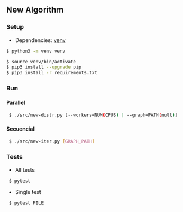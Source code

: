 ## New Algorithm

### Setup

- Dependencies: [venv](https://docs.python.org/3.6/library/venv.html)
 
```bash
$ python3 -m venv venv

$ source venv/bin/activate
$ pip3 install --upgrade pip
$ pip3 install -r requirements.txt
```

### Run

#### Parallel

```bash
 $ ./src/new-distr.py [--workers=NUM(CPUS) | --graph=PATH(null)]
```

#### Secuencial

```bash
 $ ./src/new-iter.py [GRAPH_PATH]
```

### Tests

- All tests

```bash
 $ pytest
```

- Single test

```bash
 $ pytest FILE
```

